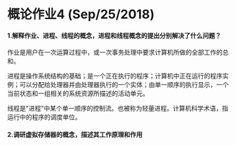 # 概论作业4 (Sep/25/2018)
#### 1.解释作业、进程、线程的概念，进程和线程概念的提出分别解决了什么问题？

作业是用户在一次运算过程中，或一次事务处理中要求计算机所做的全部工作的总和。

进程是操作系统结构的基础；是一个正在执行的程序；计算机中正在运行的程序实例；可以分配给处理器并由处理器执行的一个实体；由单一顺序的执行显示，一个当前状态和一组相关的系统资源所描述的活动单元。 

线程是"进程"中某个单一顺序的控制流。也被称为轻量进程。计算机科学术语，指运行中的程序的调度单位。
#### 2.调研虚拟存储器的概念，描述其工作原理和作用

